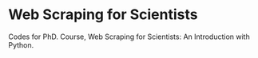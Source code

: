 # Web Scraping for Scientists

Codes for PhD. Course, Web Scraping for Scientists: An Introduction with Python.
